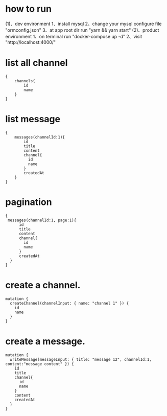# how to run

(1)、dev environment
  1、install mysql
  2、change your mysql configure file "ormconfig.json"
  3、at app root dir run "yarn && yarn start"
(2)、product environment
  1、on terminal run "docker-compose up -d"
  2、visit "http://localhost:4000/"



# list all channel
```
{
    channels{
        id
        name
    }
}
```

# list message
```
{
    messages(channelId:1){
        id
        title
        content
        channel{
          id
          name
        }
        createdAt
    }
}
```

# pagination
```
{
 messages(channelId:1, page:1){
      id
      title
      content
      channel{
        id
        name
      }
      createdAt
  }
}
```

# create a channel.
```
mutation {
  createChannel(channelInput: { name: "channel 1" }) {
    id
    name
  }
}
```

# create a message.
```
mutation {
  writeMessage(messageInput: { title: "message 12", channelId:1, content:"message content" }) {
    id
    title
    channel{
      id
      name
    }
    content
    createdAt
  }
}
```